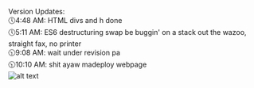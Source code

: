 Version Updates: <br>
🕔4:48 AM: HTML divs and h done <br>
🕔5:11 AM: ES6 destructuring swap be buggin' on a stack out the wazoo, straight fax, no printer <br>
🕥9:08 AM: wait under revision pa <br>
🕥10:10 AM: shit ayaw madeploy webpage <br>
![alt text](https://preview.redd.it/i-located-an-almost-high-quality-image-of-the-disappearing-v0-297l8kz0ysba1.png?width=640&crop=smart&auto=webp&s=88828fd14522a6af3cefa6790376465cdcedaafe)
